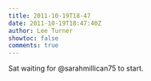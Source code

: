```yaml
---
title: 2011-10-19T18-47
date: 2011-10-19T18:47:40Z
author: Lee Turner
showtoc: false
comments: true
---
```


Sat waiting for @sarahmillican75 to start.


